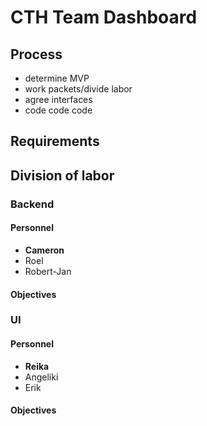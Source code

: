 CTH Team Dashboard
==================

## Process

- determine MVP
- work packets/divide labor
- agree interfaces
- code code code

## Requirements

## Division of labor

### Backend

#### Personnel

- __Cameron__
- Roel
- Robert-Jan

#### Objectives

### UI

#### Personnel

- __Reika__
- Angeliki
- Erik

#### Objectives
